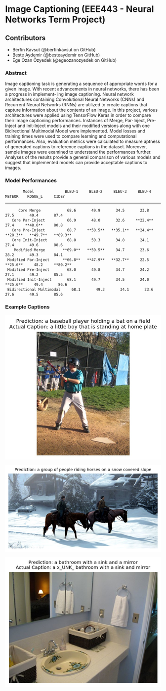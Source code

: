 # Image Captioning (EEE443 - Neural Networks Term Project)

## Contributors

* Berfin Kavsut (@berfinkavsut on GitHub)
* Beste Aydemir (@besteaydemir on GitHub)
* Ege Ozan Özyedek (@egeozanozyedek on GitHub)



### **Abstract**

Image captioning task is generating a sequence of appropriate words for a given image. With recent advancements in neural networks, there has been a progress in implement- ing image captioning. Neural network architectures containing Convolutional Neural Networks (CNNs) and Recurrent Neural Networks (RNNs) are utilized to create captions that capture information about the contents of an image. In this project, various architectures were applied using TensorFlow Keras in order to compare their image captioning performances. Instances of Merge, Par-Inject, Pre-Inject and Init-Inject models and their modified versions along with one Bidirectional Multimodal Model were implemented. Model losses and training times were used to compare learning and computational performances. Also, evaluation metrics were calculated to measure aptness of generated captions to reference captions in the dataset. Moreover, sample images were examined to understand the performances further. Analyses of the results provide a general comparison of various models and suggest that implemented models can provide acceptable captions to images.

### **Model Performances**


            Model              BLEU-1     BLEU-2     BLEU-3     BLEU-4     METEOR    ROGUE_L     CIDEr
  -------------------------- ---------- ---------- ---------- ---------- ---------- ---------- ----------
          Core Merge            68.6       49.9       34.5       23.8       27.5       49.4       87.4
       Core Par-Inject          66.9       48.0       32.6     **22.4**     27.4     **48.0**     80.8
       Core Pre-Inject          68.7     **50.5**   **35.1**   **24.4**   **28.3**   **49.7**   **89.3**
       Core Init-Inject         68.8       50.3       34.8       24.1       27.4       49.6       88.6
        Modified Merge        **69.0**   **50.5**     34.7       23.6       28.2       49.3       84.1
     Modified Par-Inject      **66.8**   **47.9**   **32.7**     22.5     **25.6**     48.2     **80.2**
     Modified Pre-Inject        68.0       49.8       34.7       24.2       27.1       49.2       85.5
     Modified Init-Inject       68.1       49.7       34.5       24.0     **25.6**     49.4       86.6
     Bidirectional Multimodal     68.1       49.3       34.1       23.6       27.6       49.5       85.6
   


### **Example Captions**

![](example_captions/132400880_058cc8cb1c_z.jpg)

![](example_captions/Unknown-19.png)

![](example_captions/3843767010_7f0f9a3c9d_z.jpg)


